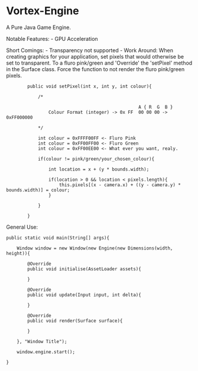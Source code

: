 Vortex-Engine
=============
A Pure Java Game Engine.

Notable Features:
	-	GPU Acceleration

Short Comings:
	-	Transparency not supported
			- Work Around: When creating graphics for your application,
						   set pixels that would otherwise be set to
						   transparent. To a fluro pink/green and 'Override'
						   the 'setPixel' method in the Surface class.
						   Force the function to not render the fluro 
						   pink/green pixels.
			
			public void setPixel(int x, int y, int colour){
			
				/*
				
													  A { R  G  B }
					Colour Format (integer) -> 0x FF  00 00 00 -> 0xFF000000
					
				*/
				
				int colour = 0xFFFF00FF <- Fluro Pink
				int colour = 0xFF00FF00 <- Fluro Green
				int colour = 0xFF00EE00 <- What ever you want, realy.
				
				if(colour != pink/green/your_chosen_colour){
				
					int location = x + (y * bounds.width);
					
					if(location > 0 && location < pixels.length){
						this.pixels[(x - camera.x) + ((y - camera.y) * bounds.width)] = colour;
					}
					
				}
				
			}
						   
General Use:

	public static void main(String[] args){

		Window window = new Window(new Engine(new Dimensions(width, height)){
			
			@Override
			public void initialise(AssetLoader assets){
				
			}
			
			@Override
			public void update(Input input, int delta){
			
			}
			
			@Override
			public void render(Surface surface){
				
			}
			
		}, "Window Title");
		
		window.engine.start();
		
	}
